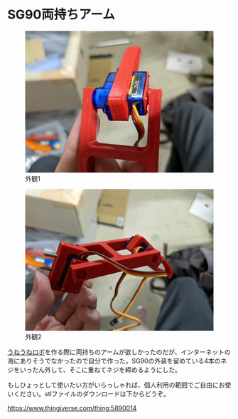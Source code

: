 # SG90両持ちアーム
<!--description
SG90の両持ちアーム。インターネットの海にありそうでなかったので作った
description-->
<figure><a href="001.jpg"><img src="small-001.jpg"></a><figcaption>外観1</figcaption></figure>
<figure><a href="002.jpg"><img src="small-002.jpg"></a><figcaption>外観2</figcaption></figure>

  <a href="../snake/">うねうねロボ</a>を作る際に両持ちのアームが欲しかったのだが、インターネットの海にありそうでなかったので自分で作った。SG90の外装を留めている4本のネジをいったん外して、そこに重ねてネジを締めるようにした。

  
  もしひょっとして使いたい方がいらっしゃれば、個人利用の範囲でご自由にお使いください。stlファイルのダウンロードは下からどうぞ。

<a href="https://www.thingiverse.com/thing:5890014" target="_blank">https://www.thingiverse.com/thing:5890014</a>
